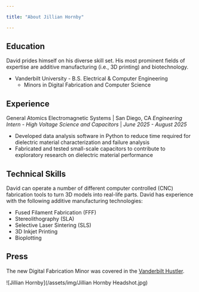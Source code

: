 ```yaml
---

title: "About Jillian Hornby"

---
```


## Education

David prides himself on his diverse skill set. His most prominent fields of expertise are additive manufacturing (i.e., 3D printing) and biotechnology. 

* Vanderbilt University - B.S. Electrical & Computer Engineering
  * Minors in Digital Fabrication and Computer Science

## Experience

General Atomics Electromagnetic Systems | San Diego, CA
*Engineering Intern - High Voltage Science and Capacitors* | *June 2025 - August 2025*
* Developed data analysis software in Python to reduce time required for dielectric material characterization and failure analysis
* Fabricated and tested small-scale capacitors to contribute to exploratory research on dielectric material performance

## Technical Skills

David can operate a number of different computer controlled (CNC) fabrication tools to turn 3D models into real-life parts. David has experience with the following additive manufacturing technologies:

* Fused Filament Fabrication (FFF)
* Stereolithography (SLA)
* Selective Laser Sintering (SLS)
* 3D Inkjet Printing
* Bioplotting

## Press 

The new Digital Fabrication Minor was covered in the [Vanderbilt Hustler](https://vanderbilthustler.com/2022/11/09/digital-fabrication-minor-introduced-for-2022-23-academic-year/).

![Jillian Hornby](/assets/img/Jillian Hornby Headshot.jpg)
